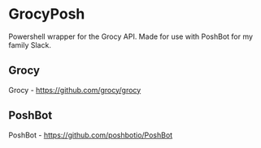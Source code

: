 # GrocyPosh

Powershell wrapper for the Grocy API. Made for use with PoshBot for my family Slack.

## Grocy

Grocy -  https://github.com/grocy/grocy

## PoshBot

PoshBot - https://github.com/poshbotio/PoshBot
